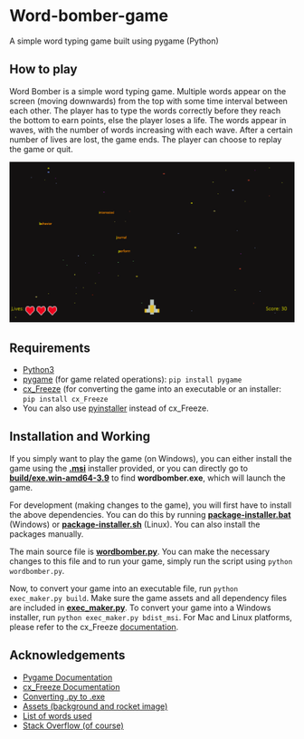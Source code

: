 # Word-bomber-game
A simple word typing game built using pygame (Python)

## How to play
Word Bomber is a simple word typing game. Multiple words appear on the screen (moving downwards) from the top with some time interval between each other.
The player has to type the words correctly before they reach the bottom to earn points, else the player loses a life. The words appear in waves, with
the number of words increasing with each wave. After a certain number of lives are lost, the game ends. The player can choose to replay the game or quit.

![Gameplay Screenshot](Word-bomber-gameplay.png)

## Requirements
* [Python3](https://www.python.org/downloads/)
* [pygame](https://www.pygame.org/docs/) (for game related operations): `pip install pygame`
* [cx_Freeze](https://cx-freeze.readthedocs.io/en/latest/) (for converting the game into an executable or an installer: `pip install cx_Freeze`
* You can also use [pyinstaller](https://pyinstaller.readthedocs.io/en/stable/) instead of cx_Freeze.

## Installation and Working

If you simply want to play the game (on Windows), you can either install the game using the **[.msi](https://github.com/ameyvadnere/Word-bomber-game/blob/main/Word%20Bomber-1.0-amd64-setup.msi)** installer provided, or you can directly go to **[build/exe.win-amd64-3.9](https://github.com/ameyvadnere/Word-bomber-game/tree/main/build/exe.win-amd64-3.9)** to find **wordbomber.exe**, which will launch the game.

For development (making changes to the game), you will first have to install the above dependencies. You can do this by running **[package-installer.bat](https://github.com/ameyvadnere/Word-bomber-game/blob/main/package-installer.bat)** (Windows) or **[package-installer.sh](https://github.com/ameyvadnere/Word-bomber-game/blob/main/package-installer.sh)** (Linux). You can also install the packages manually.

The main source file is **[wordbomber.py](https://github.com/ameyvadnere/Word-bomber-game/blob/main/wordbomber.py)**. You can make the necessary changes to this file and to run your game, simply run the script using `python wordbomber.py`.

Now, to convert your game into an executable file, run `python exec_maker.py build`. Make sure the game assets and all dependency files are included in **[exec_maker.py](https://github.com/ameyvadnere/Word-bomber-game/blob/main/exec_maker.py)**.
To convert your game into a Windows installer, run `python exec_maker.py bdist_msi`. For Mac and Linux platforms, please refer to the cx_Freeze [documentation](https://cx-freeze.readthedocs.io/en/latest/).

## Acknowledgements

* [Pygame Documentation](https://www.pygame.org/docs/) <br>
* [cx_Freeze Documentation](https://cx-freeze.readthedocs.io/en/latest/) <br>
* [Converting .py to .exe](https://pythonprogramming.net/converting-pygame-executable-cx_freeze/)<br>
* [Assets (background and rocket image)](https://www.youtube.com/redirect?event=video_description&redir_token=QUFFLUhqbXJwS0dnS2V4SHhoNXRBM1B1bzBtajRPcTgyUXxBQ3Jtc0ttNHRiMzFSSTgxTy1INmYtOGR6cmVrN2dURXc0bGM5RDBaUzVZQWRXdUk0Y1RLaWw4SWxsN1JMWDFiQmFlSURGTE9xTFY2YWVMZGRoMmRYVkxqanJ1XzZ4NFI1Ni1aZUp5a01sQU52dGxWWGJ5ZXZpSQ&q=https%3A%2F%2Ftechwithtim.net%2Fwp-content%2Fuploads%2F2020%2F04%2Fassets.zip)
* [List of words used](https://www.ef.com/wwen/english-resources/english-vocabulary/top-3000-words/)
* [Stack Overflow (of course)](https://stackoverflow.com/)

